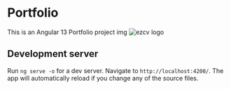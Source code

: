 # Portfolio

This is an Angular 13 Portfolio project img ![ezcv logo](https://github.com/codebangla/portfolio/blob/master/src/assets/img/portfolio/romy-portfolio.png)

## Development server

Run `ng serve -o` for a dev server. Navigate to `http://localhost:4200/`. The app will automatically reload if you change any of the source files.


